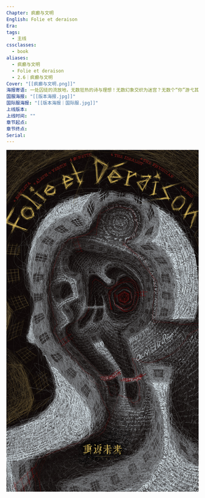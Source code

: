 ```yaml
---
Chapter: 疯癫与文明
English: Folie et deraison
Era: 
tags:
  - 主线
cssclasses:
  - book
aliases:
  - 疯癫与文明
  - Folie et deraison
  - 2.6｜疯癫与文明
Cover: "[[疯癫与文明.png]]"
海报寄语: 一处囚徒的流放地，无数狂热的诗与理想！无数幻象交织为迷宫？无数个“你”游弋其中……无限的可能性尽数潜藏于此，而我们正是为它而来。
国服海报: "[[版本海报.jpg]]"
国际服海报: "[[版本海报｜国际服.jpg]]"
上线版本: 
上线时间: ""
章节起点: 
章节终点: 
Serial:
---
```

![cover](./assets/疯癫与文明｜Folie%20et%20deraison.assets/2.6版本海报.jpg)